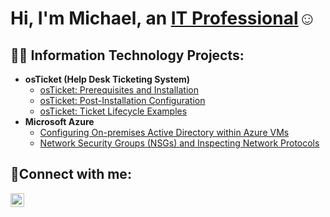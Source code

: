 <h1>Hi, I'm Michael, an <a href="https://www.linkedin.com/in/michael-palmer-27098a344/">IT Professional</a>☺</h1>

<h2>👨‍💻 Information Technology Projects:</h2>

- <b>osTicket (Help Desk Ticketing System)</b>
  - [osTicket: Prerequisites and Installation](https://github.com/MichaelPalmer-IT/osticket-prereqs)
  - [osTicket: Post-Installation Configuration](https://github.com/MichaelPalmer-IT/post-install-config)
  - [osTicket: Ticket Lifecycle Examples](https://github.com/MichaelPalmer-IT/ticket-lifecycle)
- <b>Microsoft Azure</b>
  - [Configuring On-premises Active Directory within Azure VMs](https://github.com/MichaelPalmer-IT/configure-ad)
  - [Network Security Groups (NSGs) and Inspecting Network Protocols](https://github.com/MichaelPalmer-IT/azure-network-protocols)

<h2>🤳Connect with me:</h2>


[<img align="left" alt="Josh | LinkedIn" width="22px" src="https://cdn.jsdelivr.net/npm/simple-icons@v3/icons/linkedin.svg" />][linkedin]

[twitter]: https://twitter.com/
[instagram]: https://www.instagram.com/
[linkedin]: https://www.linkedin.com/in/michael-palmer-27098a344/
